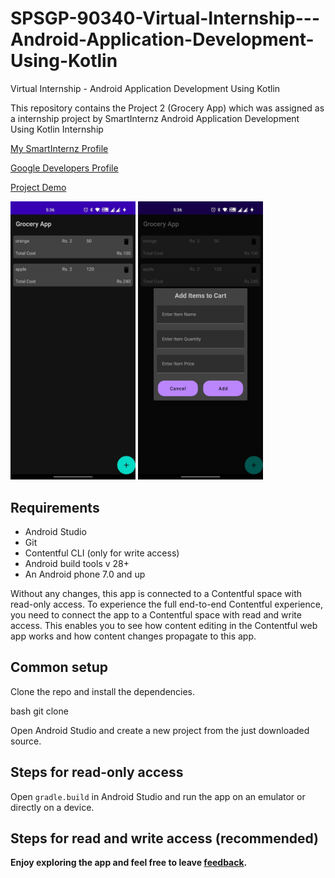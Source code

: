 # SPSGP-90340-Virtual-Internship---Android-Application-Development-Using-Kotlin
Virtual Internship - Android Application Development Using Kotlin


This repository contains the Project 2 (Grocery App) which was assigned as a internship project by SmartInternz Android Application Development Using Kotlin Internship

[My SmartInternz Profile](https://smartinternz.com/student-profile/feed/U0IyMDIyMDIzNzYzNQ==)

[Google Developers Profile](https://g.dev/637Aravindhakrishnan)

[Project Demo](https://drive.google.com/file/d/15wxxy-fap5VhuJxwT2ydYrPWyJs4zA97/view?usp=sharing)


<img src="asset/img1.jfif" width="200"/> <img src="asset/img2.jfif" width="200"/> 


## Requirements

* Android Studio
* Git
* Contentful CLI (only for write access)
* Android build tools v 28+
* An Android phone 7.0 and up

Without any changes, this app is connected to a Contentful space with read-only access. To experience the full end-to-end Contentful experience, you need to connect the app to a Contentful space with read and write access. This enables you to see how content editing in the Contentful web app works and how content changes propagate to this app.

## Common setup

Clone the repo and install the dependencies.

bash
git clone 

Open Android Studio and create a new project from the just downloaded source.


## Steps for read-only access

Open `gradle.build` in Android Studio and run the app on an emulator or directly on a device.

## Steps for read and write access (recommended)

<b>Enjoy exploring the app and feel free to leave <a href="https://github.com/smartinternz02/SPSGP-90340-Virtual-Internship---Android-Application-Development-Using-Kotlin/issues/new">feedback</a>.</b>

